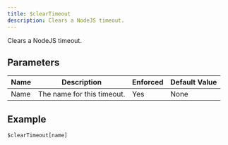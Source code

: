 ```yaml
---
title: $clearTimeout
description: Clears a NodeJS timeout.
---
```


Clears a NodeJS timeout.
## Parameters
| Name |        Description         | Enforced | Default Value |
|------|----------------------------|----------|---------------|
| Name | The name for this timeout. | Yes      | None          |
## Example
```eats
$clearTimeout[name]
```